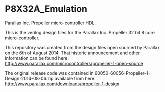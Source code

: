 P8X32A_Emulation
================

Parallax Inc. Propeller micro-controller HDL.

This is the verilog design files for the Parallax Inc. Propeller 32 bit 8 core micro-controller.

This repository  was created from the design files open sourced by Parallax on the 6th of August 2014. That historic announcement and other information can be found here:
http://www.parallax.com/microcontrollers/propeller-1-open-source

The original release code was contained in 60050-60056-Propeller-1-Design-2014-08-06.zip available from here: http://www.parallax.com/downloads/propeller-1-design
